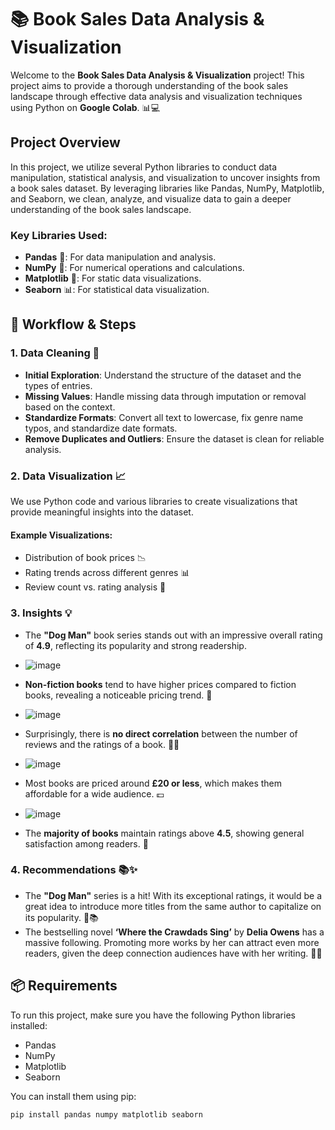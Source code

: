 # 📚 Book Sales Data Analysis & Visualization

Welcome to the **Book Sales Data Analysis & Visualization** project! This project aims to provide a thorough understanding of the book sales landscape through effective data analysis and visualization techniques using Python on **Google Colab**. 📊💻

## Project Overview

In this project, we utilize several Python libraries to conduct data manipulation, statistical analysis, and visualization to uncover insights from a book sales dataset. By leveraging libraries like Pandas, NumPy, Matplotlib, and Seaborn, we clean, analyze, and visualize data to gain a deeper understanding of the book sales landscape.

### Key Libraries Used:
- **Pandas** 🐼: For data manipulation and analysis.
- **NumPy** 🔢: For numerical operations and calculations.
- **Matplotlib** 🎨: For static data visualizations.
- **Seaborn** 📊: For statistical data visualization.

## 🚀 Workflow & Steps

### 1. **Data Cleaning** 🧹
- **Initial Exploration**: Understand the structure of the dataset and the types of entries.
- **Missing Values**: Handle missing data through imputation or removal based on the context.
- **Standardize Formats**: Convert all text to lowercase, fix genre name typos, and standardize date formats.
- **Remove Duplicates and Outliers**: Ensure the dataset is clean for reliable analysis.

### 2. **Data Visualization** 📈
We use Python code and various libraries to create visualizations that provide meaningful insights into the dataset.

#### Example Visualizations:
- Distribution of book prices 📉
- Rating trends across different genres 📊
- Review count vs. rating analysis 📍

### 3. **Insights** 💡
- The **"Dog Man"** book series stands out with an impressive overall rating of **4.9**, reflecting its popularity and strong readership.
- ![image](https://github.com/user-attachments/assets/858bdac1-ac6b-43a4-b752-68a4211b3c64)

- **Non-fiction books** tend to have higher prices compared to fiction books, revealing a noticeable pricing trend. 💸
- ![image](https://github.com/user-attachments/assets/5ff7c859-fa52-463b-8eb0-d120a34b8bed)

- Surprisingly, there is **no direct correlation** between the number of reviews and the ratings of a book. 📖❌
- ![image](https://github.com/user-attachments/assets/48fb036a-f046-488a-aac5-c53e784838e6)

- Most books are priced around **£20 or less**, which makes them affordable for a wide audience. 💷
- ![image](https://github.com/user-attachments/assets/41d72bd7-20ac-4caa-9095-13335866cd2b)

- The **majority of books** maintain ratings above **4.5**, showing general satisfaction among readers. 🌟

### 4. **Recommendations** 📚✨
- The **"Dog Man"** series is a hit! With its exceptional ratings, it would be a great idea to introduce more titles from the same author to capitalize on its popularity. 🐶📚
- The bestselling novel **‘Where the Crawdads Sing’** by **Delia Owens** has a massive following. Promoting more works by her can attract even more readers, given the deep connection audiences have with her writing. 🌾📝

## 📦 Requirements

To run this project, make sure you have the following Python libraries installed:
- Pandas
- NumPy
- Matplotlib
- Seaborn

You can install them using pip:

```bash
pip install pandas numpy matplotlib seaborn
